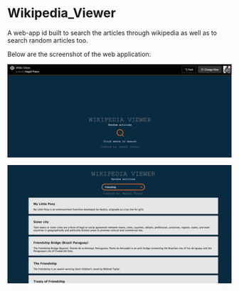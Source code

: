 # Wikipedia_Viewer

A web-app id built to search the articles through wikipedia as well as to search random articles too.</br >

Below are the screenshot of the web application:

![My picture](https://github.com/megshithakur1/Wikipedia_Viewer/blob/master/screenshot/Untitled.png)

![My picture](https://github.com/megshithakur1/Wikipedia_Viewer/blob/master/screenshot/2.png)
